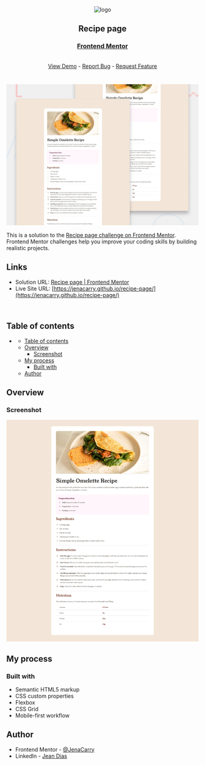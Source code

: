 <div align="center">

  <img src="https://www.frontendmentor.io/static/images/logo-mobile.svg" alt="logo" width="60" height="auto">

  <h2>Recipe page</h2>

  <h3>
    <a href="https://www.frontendmentor.io/solutions/rest-countries-api-with-color-theme-switcher-2eiA_NNDs-">
      <strong>Frontend Mentor</strong>
    </a>
  </h3>

  <br>

  <div align="center">
    <a href="https://jenacarry.github.io/recipe-page/">View Demo</a>
    -
    <a href="https://github.com/JenaCarry/recipe-page/issues">Report Bug</a>
    -
    <a href="https://github.com/JenaCarry/recipe-page/pulls">Request Feature</a>
  </div>

</div>

#

<div align="center">

![](./assets/images/preview.jpg)

</div>

This is a solution to the [Recipe page challenge on Frontend Mentor](https://www.frontendmentor.io/challenges/recipe-page-KiTsR8QQKm). Frontend Mentor challenges help you improve your coding skills by building realistic projects.

<h2>Links</h2>

-   Solution URL: [Recipe page | Frontend Mentor](https://www.frontendmentor.io/solutions/rest-countries-api-with-color-theme-switcher-2eiA_NNDs-)
-   Live Site URL: [https://jenacarry.github.io/recipe-page/](https://jenacarry.github.io/recipe-page/)

<br>

## Table of contents

- [](#)
  - [Table of contents](#table-of-contents)
  - [Overview](#overview)
    - [Screenshot](#screenshot)
  - [My process](#my-process)
    - [Built with](#built-with)
  - [Author](#author)

## Overview

### Screenshot

![](./assets/images/screenshot.png)

## My process

### Built with

-   Semantic HTML5 markup
-   CSS custom properties
-   Flexbox
-   CSS Grid
-   Mobile-first workflow

## Author

-   Frontend Mentor - [@JenaCarry](https://www.frontendmentor.io/profile/JenaCarry)
-   LinkedIn - [Jean Dias](https://www.linkedin.com/in/jean-dias-0900a1260/)
